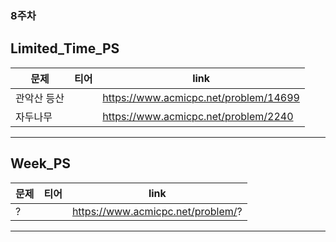 ### 8주차
Limited_Time_PS 
---
| <center>문제</center> | <center>티어</center> | <center>link</center> |
| ------ | ------ |------ |
| 관악산 등산 | <img src="https://d2gd6pc034wcta.cloudfront.net/tier/11.svg" width="16px;"> | https://www.acmicpc.net/problem/14699 |
| 자두나무 | <img src="https://d2gd6pc034wcta.cloudfront.net/tier/10.svg" width="16px;"> | https://www.acmicpc.net/problem/2240 |
---
Week_PS 
---
| <center>문제</center> | <center>티어</center> | <center>link</center> |
| ------ | ------ |------ |
| ? | <img src="https://d2gd6pc034wcta.cloudfront.net/tier/?.svg" width="16px;"> | https://www.acmicpc.net/problem/? |
---
